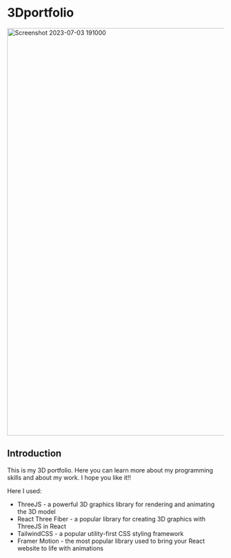 # 3Dportfolio

<img width="945" alt="Screenshot 2023-07-03 191000" src="https://github.com/Anais2111/3Dportfolio/assets/79805225/ac7058d0-cd6f-4b58-bcd0-056ffa12f3d9">

## Introduction

This is my 3D portfolio. Here you can learn more about my programming skills and about my work. I hope you like it!!

Here I used:
- ThreeJS - a powerful 3D graphics library for rendering and animating the 3D model
- React Three Fiber - a popular library for creating 3D graphics with ThreeJS in React
- TailwindCSS - a popular utility-first CSS styling framework
- Framer Motion - the most popular library used to bring your React website to life with animations
